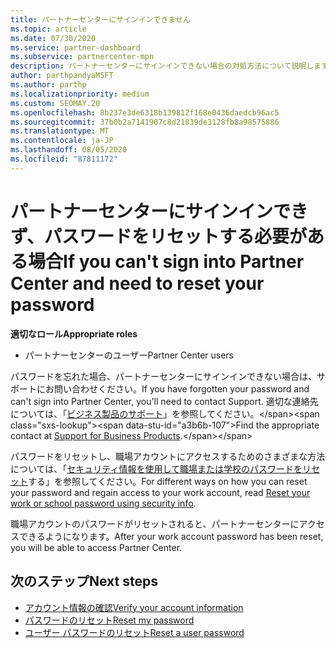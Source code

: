 ```yaml
---
title: パートナーセンターにサインインできません
ms.topic: article
ms.date: 07/30/2020
ms.service: partner-dashboard
ms.subservice: partnercenter-mpn
description: パートナーセンターにサインインできない場合の対処方法について説明します。職場アカウントのパスワードまたは学校アカウントのパスワードを忘れた場合のリセットに関する情報が含まれています。
author: parthpandyaMSFT
ms.author: parthp
ms.localizationpriority: medium
ms.custom: SEOMAY.20
ms.openlocfilehash: 8b237e3de6318b139812f168e0436daedcb96ac5
ms.sourcegitcommit: 37b0b2a7141907c8d21839de3128fb8a98575886
ms.translationtype: MT
ms.contentlocale: ja-JP
ms.lasthandoff: 08/05/2020
ms.locfileid: "87811172"
---
```

# <a name="if-you-cant-sign-into-partner-center-and-need-to-reset-your-password"></a><span data-ttu-id="a3b6b-103">パートナーセンターにサインインできず、パスワードをリセットする必要がある場合</span><span class="sxs-lookup"><span data-stu-id="a3b6b-103">If you can't sign into Partner Center and need to reset your password</span></span>

<span data-ttu-id="a3b6b-104">**適切なロール**</span><span class="sxs-lookup"><span data-stu-id="a3b6b-104">**Appropriate roles**</span></span>

- <span data-ttu-id="a3b6b-105">パートナーセンターのユーザー</span><span class="sxs-lookup"><span data-stu-id="a3b6b-105">Partner Center users</span></span>

<span data-ttu-id="a3b6b-106">パスワードを忘れた場合、パートナーセンターにサインインできない場合は、サポートにお問い合わせください。</span><span class="sxs-lookup"><span data-stu-id="a3b6b-106">If you have forgotten your password and can't sign into Partner Center, you'll need to contact Support.</span></span> <span data-ttu-id="a3b6b-107">適切な連絡先については、「[ビジネス製品のサポート](https://docs.microsoft.com/microsoft-365/admin/contact-support-for-business-products?view=o365-worldwide&tabs=phone#ID0EAADAAA=Phone_support_)」を参照してください。</span><span class="sxs-lookup"><span data-stu-id="a3b6b-107">Find the appropriate contact at [Support for Business Products](https://docs.microsoft.com/microsoft-365/admin/contact-support-for-business-products?view=o365-worldwide&tabs=phone#ID0EAADAAA=Phone_support_).</span></span> 

<span data-ttu-id="a3b6b-108">パスワードをリセットし、職場アカウントにアクセスするためのさまざまな方法については、「[セキュリティ情報を使用して職場または学校のパスワードをリセット](https://docs.microsoft.com/azure/active-directory/user-help/active-directory-passwords-update-your-own-password#how-to-change-your-password)する」を参照してください。</span><span class="sxs-lookup"><span data-stu-id="a3b6b-108">For different ways on how you can reset your password and regain access to your work account, read [Reset your work or school password using security info](https://docs.microsoft.com/azure/active-directory/user-help/active-directory-passwords-update-your-own-password#how-to-change-your-password).</span></span>

<span data-ttu-id="a3b6b-109">職場アカウントのパスワードがリセットされると、パートナーセンターにアクセスできるようになります。</span><span class="sxs-lookup"><span data-stu-id="a3b6b-109">After your work account password has been reset, you will be able to access Partner Center.</span></span> 

## <a name="next-steps"></a><span data-ttu-id="a3b6b-110">次のステップ</span><span class="sxs-lookup"><span data-stu-id="a3b6b-110">Next steps</span></span>

- [<span data-ttu-id="a3b6b-111">アカウント情報の確認</span><span class="sxs-lookup"><span data-stu-id="a3b6b-111">Verify your account information</span></span>](verification-responses.md)
- [<span data-ttu-id="a3b6b-112">パスワードのリセット</span><span class="sxs-lookup"><span data-stu-id="a3b6b-112">Reset my password</span></span>](reset-my-pasword.md)
- [<span data-ttu-id="a3b6b-113">ユーザー パスワードのリセット</span><span class="sxs-lookup"><span data-stu-id="a3b6b-113">Reset a user password</span></span>](reset-a-user-password.md)

